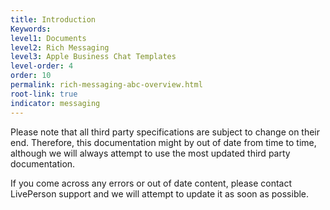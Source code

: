 ```yaml
---
title: Introduction
Keywords:
level1: Documents
level2: Rich Messaging
level3: Apple Business Chat Templates
level-order: 4
order: 10
permalink: rich-messaging-abc-overview.html
root-link: true
indicator: messaging
---
```


Please note that all third party specifications are subject to change on their end.
Therefore, this documentation might by out of date from time to time, although we will always attempt to use the most updated third party documentation.

If you come across any errors or out of date content, please contact LivePerson support and we will attempt to update it as soon as possible. 
